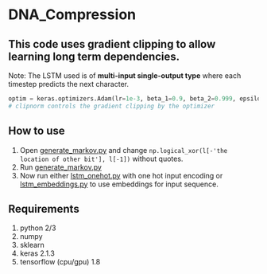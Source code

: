 # DNA_Compression

## This code uses gradient clipping to allow learning long term dependencies.
Note: The LSTM used is of **multi-input single-output type** where each timestep predicts the next character.
```python
optim = keras.optimizers.Adam(lr=1e-3, beta_1=0.9, beta_2=0.999, epsilon=None, decay=0.0, clipnorm=0.05)
# clipnorm controls the gradient clipping by the optimizer
```
## How to use
1. Open [generate_markov.py](generate_markov.py) and change `np.logical_xor(l[-'the location of other bit'], l[-1])` without quotes.
2. Run [generate_markov.py](generate_markov.py)
3. Now run either [lstm_onehot.py](lstm_onehot.py) with one hot input encoding or [lstm_embeddings.py](lstm_embeddings.py) to use embeddings for input sequence.
## Requirements
1. python 2/3
2. numpy
3. sklearn
4. keras 2.1.3
5. tensorflow (cpu/gpu) 1.8
